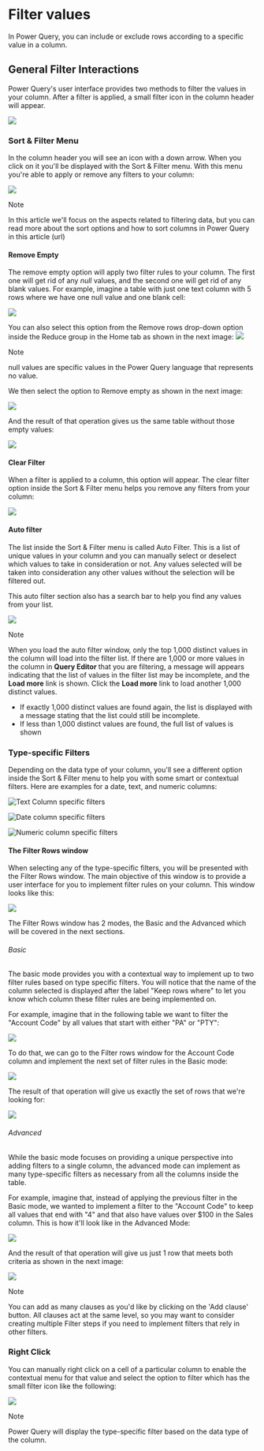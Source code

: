 # Filter values

In Power Query, you can include or exclude rows according to a specific value in a column. 

## General Filter Interactions

Power Query's user interface provides two methods to filter the values in your column. After a filter is applied, a small filter icon in the column header will appear.

![](images/me-filter-values-filter-icon.png)

### Sort & Filter Menu

In the column header you will see an icon with a down arrow. When you click on it you'll be displayed with the Sort & Filter menu. With this menu you're able to apply or remove any filters to your column:

![](images/me-filter-values-sort-filter-menu.png)

> [!Note] 
> In this article we'll focus on the aspects related to filtering data, but you can read more about the sort options and how to sort columns in Power Query in this article (url)  

#### Remove Empty

The remove empty option will apply two filter rules to your column. The first one will get rid of any *null* values, and the second one will get rid of any blank values. For example, imagine a table with just one text column with 5 rows where we have one null value and one blank cell:

![](images/me-filter-values-sample-for-empty-rows.png)

You can also select this option from the Remove rows drop-down option inside the Reduce group in the Home tab as shown in the next image:
![](images/me-filter-values-remove-rows-empty.png)

> [!Note]
> null values are specific values in the Power Query language that represents no value.

We then select the option to Remove empty as shown in the next image:

![](images/me-filter-values-remove-empty.png)

And the result of that operation gives us the same table without those empty values:

![](images/me-filter-values-after-remove-empty.png)



#### Clear Filter

When a filter is applied to a column, this option will appear. The clear filter option inside the Sort & Filter menu helps you remove any filters from your column:

![](images/me-filter-values-clear-filter.png)

#### Auto filter

The list inside the Sort & Filter menu is called Auto Filter. This is a list of unique values in your column and you can manually select or deselect which values to take in consideration or not. Any values selected will be taken into consideration any other values without the selection will be filtered out.

This auto filter section also has a search bar to help you find any values from your list.

![](images/me-filter-values-auto-filter-menu.png)

> [!Note] 
> When you load the auto filter window, only the top 1,000 distinct values in the column will load into the filter list. If there are 1,000 or more values in the column in **Query Editor** that you are filtering, a message will appears indicating that the list of values in the filter list may be incomplete, and the **Load more** link is shown. Click the **Load more** link to load another 1,000 distinct values.
>
> * If exactly 1,000 distinct values are found again, the list is displayed with a message stating that the list could still be incomplete.
> * If less than 1,000 distinct values are found, the full list of values is shown

### Type-specific Filters

Depending on the data type of your column, you'll see a different option inside the Sort & Filter menu to help you with some smart or contextual filters. Here are examples for a date, text, and numeric columns:

![Text Column specific filters](images/me-filter-values-text-column.png)

![Date column specific filters](images/me-filter-values-date-column.png)

![Numeric column specific filters](images/me-filter-values-numeric-column.png)

#### The Filter Rows window

When selecting any of the type-specific filters, you will be presented with the Filter Rows window. The main objective of this window is to provide a user interface for you to implement filter rules on your column. This window looks like this:

![](images/me-filter-values-filter-rows-window.png)

The Filter Rows window has 2 modes, the Basic and the Advanced which will be covered in the next sections.

###### Basic

The basic mode provides you with a contextual way to implement up to two filter rules based on type specific filters. You will notice that the name of the column selected is displayed after the label "Keep rows where" to let you know which column these filter rules are being implemented on.

For example, imagine that in the following table we want to filter the "Account Code" by all values that start with either "PA" or "PTY":

![](images/me-filter-values-sample-table.png)

To do that, we can go to the Filter rows window for the Account Code column and implement the next set of filter rules in the Basic mode:

![](images/me-filter-values-filter-rows-window-basic-mode.png)

The result of that operation will give us exactly the set of rows that we're looking for:

![](images/me-filter-values-filter-rows-window-basic-mode-output.png)

###### Advanced

While the basic mode focuses on providing a unique perspective into adding filters to a single column, the advanced mode can implement as many type-specific filters as necessary from all the columns inside the table.

For example, imagine that, instead of applying the previous filter in the Basic mode, we wanted to implement a filter to the "Account Code" to keep all values that end with "4" and that also have values over $100 in the Sales column. This is how it'll look like in the Advanced Mode:

![](images/me-filter-values-filter-rows-window-advanced-mode.png)

And the result of that operation will give us just 1 row that meets both criteria as shown in the next image:

![](images/me-filter-values-filter-rows-window-advanced-mode-output.png)

> [!Note]
> You can add as many clauses as you'd like by clicking on the 'Add clause' button. All clauses act at the same level, so you may want to consider creating multiple Filter steps if you need to implement filters that rely in other filters.

### Right Click

You can manually right click on a cell of a particular column to enable the contextual menu for that value and select the option to filter which has the small filter icon like the following:

![](images/me-filter-values-right-click.png)

> [!Note]
> Power Query will display the type-specific filter based on the data type of the column.
